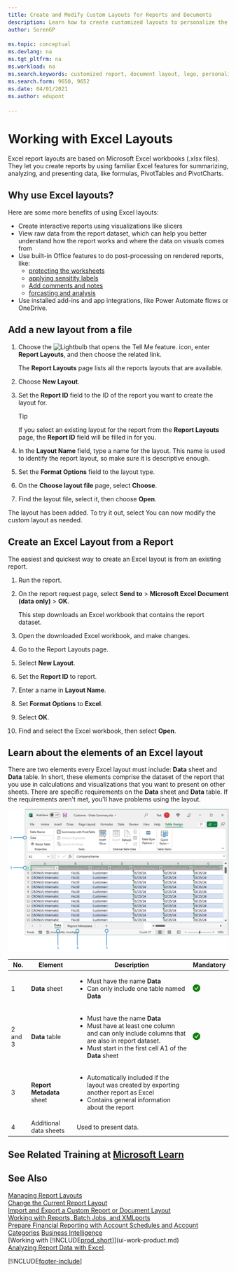 ```yaml
---
title: Create and Modify Custom Layouts for Reports and Documents
description: Learn how to create customized layouts to personalize the appearance of a report when viewed, printed, or saved.
author: SorenGP

ms.topic: conceptual
ms.devlang: na
ms.tgt_pltfrm: na
ms.workload: na
ms.search.keywords: customized report, document layout, logo, personalize
ms.search.form: 9650, 9652
ms.date: 04/01/2021
ms.author: edupont

---
```

# Working with Excel Layouts

Excel report layouts are based on Microsoft Excel workbooks (.xlsx files). They let you create reports by using familiar Excel features for summarizing, analyzing, and presenting data, like formulas, PivotTables and PivotCharts.

## Why use Excel layouts?

Here are some more benefits of using Excel layouts:

- Create interactive reports using visualizations like slicers
- View raw data from the report dataset, which can help you better understand how the report works and where the data on visuals comes from
- Use built-in Office features to do post-processing on rendered reports, like:
  - [protecting the worksheets](https://support.microsoft.com/en-us/office/protect-a-worksheet-3179efdb-1285-4d49-a9c3-f4ca36276de6)
  - [applying sensitity labels](https://support.microsoft.com/en-us/office/apply-sensitivity-labels-to-your-files-and-email-in-office-2f96e7cd-d5a4-403b-8bd7-4cc636bae0f9)
  - [Add comments and notes](https://support.microsoft.com/en-us/office/insert-comments-and-notes-in-excel-65f504d8-160b-4a05-ac30-46fbd5227a52)
  - [forcasting and analysis](https://support.microsoft.com/en-us/office/introduction-to-what-if-analysis-22bffa5f-e891-4acc-bf7a-e4645c446fb4) 
- Use installed add-ins and app integrations, like Power Automate flows or OneDrive.

## Add a new layout from a file

1. Choose the ![Lightbulb that opens the Tell Me feature.](media/ui-search/search_small.png "Tell me what you want to do") icon, enter **Report Layouts**, and then choose the related link.

    The **Report Layouts** page lists all the reports layouts that are available.
2. Choose **New Layout**.
3. Set the **Report ID** field to the ID of the report you want to create the layout for. 

   > [!TIP]
   > If you select an existing layout for the report from the **Report Layouts** page, the **Report ID** field will be filled in for you.

4. In the **Layout Name** field, type a name for the layout. This name is used to identify the report layout, so make sure it is descriptive enough.

5. Set the **Format Options** field to the layout type.
6. On the **Choose layout file** page, select **Choose**.
7. Find the layout file, select it, then choose **Open**.

The layout has been added. To try it out, select You can now modify the custom layout as needed.

## Create an Excel Layout from a Report

The easiest and quickest way to create an Excel layout is from an existing report.

1. Run the report.
2. On the report request page, select **Send to** > **Microsoft Excel Document (data only)** > **OK**.

   This step downloads an Excel workbook that contains the report dataset.
3. Open the downloaded Excel workbook, and make changes.
4. Go to the Report Layouts page.
5. Select **New Layout**.
6. Set the **Report ID** to report.
7. Enter a name in  **Layout Name**.
8. Set **Format Options** to **Excel**.
9. Select **OK**.
10. Find and select the Excel workbook, then select **Open**.

## Learn about the elements of an Excel layout

There are two elements every Excel layout must include: **Data** sheet and **Data** table. In short, these elements comprise the dataset of the report that you use in calculations and visualizations that you want to present on other sheets. There are specific requirements on the  **Data** sheet and **Data** table. If the requirements aren't met, you'll have problems using the layout.

![Shows the different elements of an Excel layout.](media/excel-layout-callouts.png)

|No.|Element|Description|Mandatory|
|---|-------|----|---|
|1|**Data** sheet|<ul><li>Must have the name **Data**</li><li>Can only include one table named **Data**</li></ul>|![Is mandatory](media/check.png) | 
|2 and 3|**Data** table|<ul><li>Must have the name **Data**</li><li>Must have at least one column and can only include columns that are also in report dataset.</li><li>Must start in the first cell A1 of the **Data** sheet</li></ul>|![Is mandatory](media/check.png)| 
|3|**Report Metadata** sheet|<ul><li>Automatically included if the layout was created by exporting another report as Excel</li><li>Contains general information about the report</li></ul>|
|4|Additional data sheets|Used to present data.||

<!--

**Data** sheet
  - An Excel layout must contain a sheet named **Data**.
  - The **Data** sheet can only include one table named **Data**.

**Data** table
  - The **Data** sheet must include a table that has the name **Data**.
  - The table must have at least one column and can only include columns that are also in report dataset.
  - The table must start in the first cell A1 of the **Data** sheet.

3. Report Metadata 
-->
## See Related Training at [Microsoft Learn](/learn/modules/change-documents-dynamics-365-business-central/index)

## See Also

[Managing Report Layouts](ui-manage-report-layouts.md)  
[Change the Current Report Layout](ui-how-change-layout-currently-used-report.md)  
[Import and Export a Custom Report or Document Layout](ui-how-import-and-export-report-layout.md)  
[Working with Reports, Batch Jobs, and XMLports](ui-work-report.md)  
[Prepare Financial Reporting with Account Schedules and Account Categories](bi-how-work-account-schedule.md) 
[Business Intelligence](bi.md)  
[Working with [!INCLUDE[prod_short](includes/prod_short.md)]](ui-work-product.md)  
[Analyzing Report Data with Excel](report-analyze-excel.md).


[!INCLUDE[footer-include](includes/footer-banner.md)]